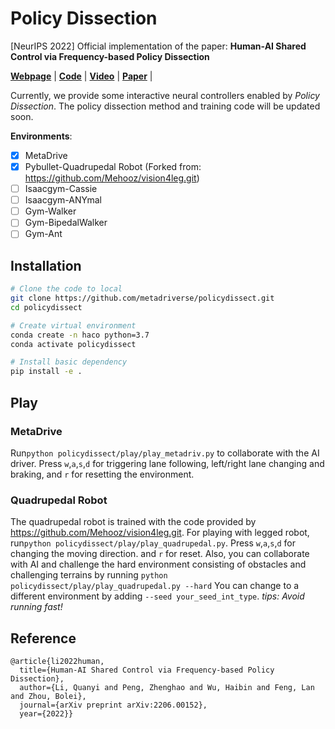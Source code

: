 # Policy Dissection

[NeurIPS 2022] Official implementation of the paper: **Human-AI Shared Control via Frequency-based Policy Dissection** 

[**Webpage**](https://metadriverse.github.io/policydissect/) | 
[**Code**](https://github.com/metadriverse/policydissect) | 
[**Video**](https://youtu.be/2Shqhwgom3A) |
[**Paper**](https://arxiv.org/pdf/2206.00152.pdf) |

[comment]: <> ([**Poster**]&#40;https://github.com/decisionforce/HACO/blob/main/docs/iclr_poster.pdf&#41; )

[//]: # (![alt text]&#40;https://github.com/metadriverse/policydissect/blob/main/docs/assets/overview.png?raw=true&&#41;)

Currently, we provide some interactive neural controllers enabled by *Policy Dissection*. 
The policy dissection method and training code will be updated soon.


**Environments**:

- [x] MetaDrive
- [x] Pybullet-Quadrupedal Robot (Forked from: https://github.com/Mehooz/vision4leg.git)
- [ ] Isaacgym-Cassie
- [ ] Isaacgym-ANYmal
- [ ] Gym-Walker
- [ ] Gym-BipedalWalker
- [ ] Gym-Ant

## Installation
```bash
# Clone the code to local
git clone https://github.com/metadriverse/policydissect.git
cd policydissect

# Create virtual environment
conda create -n haco python=3.7
conda activate policydissect

# Install basic dependency
pip install -e .
```

## Play 
### MetaDrive
Run```python policydissect/play/play_metadriv.py``` to collaborate with the AI driver. 
Press ```w```,```a```,```s```,```d``` for triggering lane following, left/right lane changing and braking, and
```r``` for resetting the environment.

### Quadrupedal Robot
The quadrupedal robot is trained with the code provided by https://github.com/Mehooz/vision4leg.git.
For playing with legged robot, run```python policydissect/play/play_quadrupedal.py```.
Press ```w```,```a```,```s```,```d``` for changing the moving direction. and ```r``` for reset.
Also, you can collaborate with AI and challenge the hard environment consisting of obstacles and challenging terrains by running ```python policydissect/play/play_quadrupedal.py --hard```
You can change to a different environment by adding ```--seed your_seed_int_type```.
*tips: Avoid running fast!*

## Reference
```
@article{li2022human,
  title={Human-AI Shared Control via Frequency-based Policy Dissection},
  author={Li, Quanyi and Peng, Zhenghao and Wu, Haibin and Feng, Lan and Zhou, Bolei},
  journal={arXiv preprint arXiv:2206.00152},
  year={2022}}
```